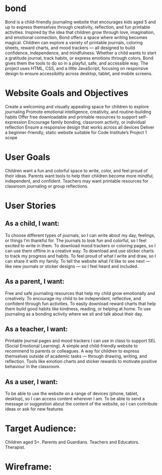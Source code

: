 # bond
Bond is a child-friendly journaling website that encourages kids aged 5 and up to express themselves through creativity, reflection, and fun printable activities. Inspired by the idea that children grow through love, imagination, and emotional connection, Bond offers a space where writing becomes magical.
Children can explore a variety of printable journals, coloring sheets, reward charts, and mood trackers — all designed to build confidence, independence, and mindfulness. Whether a child wants to start a gratitude journal, track habits, or express emotions through colors, Bond gives them the tools to do so in a playful, safe, and accessible way.
The project uses HTML, CSS, and a little JavaScript, focusing on responsive design to ensure accessibility across desktop, tablet, and mobile screens.

# Website Goals and Objectives
Create a welcoming and visually appealing space for children to explore journaling
Promote emotional intelligence, creativity, and routine-building habits
Offer free downloadable and printable resources to support self-expression
Encourage family bonding, classroom activity, or individual reflection
Ensure a responsive design that works across all devices
Deliver a beginner-friendly, static website suitable for Code Institute’s Project 1 scope

# User Goals
Children want a fun and colorful space to write, color, and feel proud of their ideas.
Parents want tools to help their children become more mindful, independent, and confident.
Teachers may want printable resources for classroom journaling or group reflections.

# User Stories
 ## As a child, I want:
To choose different types of journals, so I can write about my day, feelings, or things I’m thankful for.
The journals to look fun and colorful, so I feel excited to write in them.
To download mood trackers or coloring pages, so I can use them offline in a creative way.
To download and use sticker charts to track my progress and habits.
To feel proud of what I write and draw, so I can share it with my family.
To tell the website what I’d like to see next — like new journals or sticker designs — so I feel heard and included.

## As a parent, I want:
Free and safe journaling resources that help my child grow emotionally and creatively.
To encourage my child to be independent, reflective, and confident through fun activities.
To easily download reward charts that help them build good habits like kindness, reading, or helping at home.
To use journaling as a bonding activity where we sit and talk about their day.

 ## As a teacher, I want:
Printable journal pages and mood trackers I can use in class to support SEL (Social Emotional Learning).
A simple and child-friendly website to recommend to parents or colleagues.
A way for children to express themselves outside of academic tasks — through drawing, writing, and reflection.
Tools like emotion charts and sticker rewards to motivate positive behaviour in the classroom.

## As a user, I want:
To be able to use the website on a range of devices (phone, tablet, desktop), so I can access content wherever I am.
To be able to send a message or suggestion about the content of the website, so I can contribute ideas or ask for new features

# Target Audience:
Children aged 5+.
Parents and Guardians.
Teachers and Educators.
Therapist.

# Wireframe:




